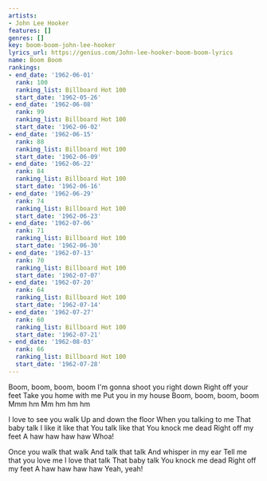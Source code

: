 ```yaml
---
artists:
- John Lee Hooker
features: []
genres: []
key: boom-boom-john-lee-hooker
lyrics_url: https://genius.com/John-lee-hooker-boom-boom-lyrics
name: Boom Boom
rankings:
- end_date: '1962-06-01'
  rank: 100
  ranking_list: Billboard Hot 100
  start_date: '1962-05-26'
- end_date: '1962-06-08'
  rank: 99
  ranking_list: Billboard Hot 100
  start_date: '1962-06-02'
- end_date: '1962-06-15'
  rank: 88
  ranking_list: Billboard Hot 100
  start_date: '1962-06-09'
- end_date: '1962-06-22'
  rank: 84
  ranking_list: Billboard Hot 100
  start_date: '1962-06-16'
- end_date: '1962-06-29'
  rank: 74
  ranking_list: Billboard Hot 100
  start_date: '1962-06-23'
- end_date: '1962-07-06'
  rank: 71
  ranking_list: Billboard Hot 100
  start_date: '1962-06-30'
- end_date: '1962-07-13'
  rank: 70
  ranking_list: Billboard Hot 100
  start_date: '1962-07-07'
- end_date: '1962-07-20'
  rank: 64
  ranking_list: Billboard Hot 100
  start_date: '1962-07-14'
- end_date: '1962-07-27'
  rank: 60
  ranking_list: Billboard Hot 100
  start_date: '1962-07-21'
- end_date: '1962-08-03'
  rank: 66
  ranking_list: Billboard Hot 100
  start_date: '1962-07-28'
---
```

Boom, boom, boom, boom
I'm gonna shoot you right down
Right off your feet
Take you home with me
Put you in my house
Boom, boom, boom, boom
Mmm hm
Mm hm hm hm


I love to see you walk
Up and down the floor
When you talking to me
That baby talk
I like it like that
You talk like that
You knock me dead
Right off my feet
A haw haw haw haw
Whoa!




Once you walk that walk
And talk that talk
And whisper in my ear
Tell me that you love me
I love that talk
That baby talk
You knock me dead
Right off my feet
A haw haw haw haw
Yeah, yeah!
